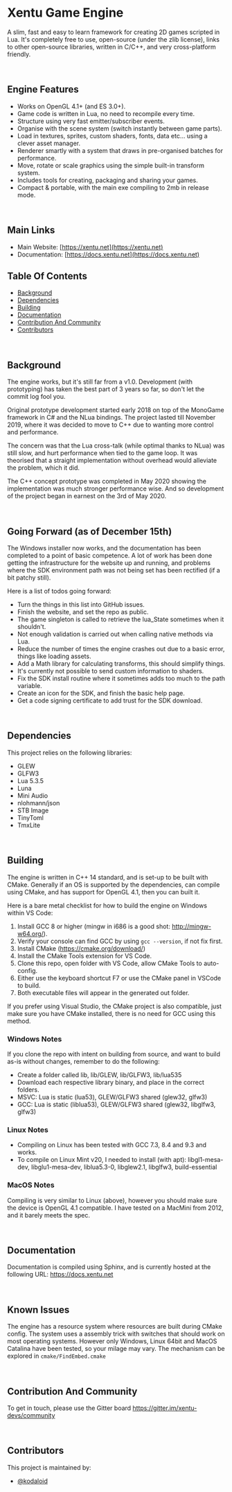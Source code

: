 # Xentu Game Engine

A slim, fast and easy to learn framework for creating 2D games scripted in Lua.
It's completely free to use, open-source (under the zlib license), links to other
open-source libraries, written in C/C++, and very cross-platform friendly.

<br />

## Engine Features

- Works on OpenGL 4.1+ (and ES 3.0+).
- Game code is written in Lua, no need to recompile every time.
- Structure using very fast emitter/subscriber events.
- Organise with the scene system (switch instantly between game parts).
- Load in textures, sprites, custom shaders, fonts, data etc... using a clever asset manager.
- Renderer smartly with a system that draws in pre-organised batches for performance.
- Move, rotate or scale graphics using the simple built-in transform system.
- Includes tools for creating, packaging and sharing your games.
- Compact & portable, with the main exe compiling to 2mb in release mode.

<br />

## Main Links

- Main Website: [https://xentu.net](https://xentu.net)
- Documentation: [https://docs.xentu.net](https://docs.xentu.net)

## Table Of Contents

- [Background](#background)
- [Dependencies](#dependencies)
- [Building](#building)
- [Documentation](#documentation)
- [Contribution And Community](#contribution-and-community)
- [Contributors](#contributors)

<br />

## Background

The engine works, but it's still far from a v1.0. Development (with prototyping)
has taken the best part of 3 years so far, so don't let the commit log fool you.

Original prototype development started early 2018 on top of the MonoGame framework
in C# and the NLua bindings. The project lasted till November 2019, where it was
decided to move to C++ due to wanting more control and performance.

The concern was that the Lua cross-talk (while optimal thanks to NLua) was still
slow, and hurt performance when tied to the game loop. It was theorised that a
straight implementation without overhead would alleviate the problem, which it
did.

The C++ concept prototype was completed in May 2020 showing the implementation was
much stronger performance wise. And so development of the project began in earnest
on the 3rd of May 2020.

<br />

## Going Forward (as of December 15th)

The Windows installer now works, and the documentation has been completed to a
point of basic competence. A lot of work has been done getting the infrastructure
for the website up and running, and problems where the SDK environment path was 
not being set has been rectified (if a bit patchy still).

Here is a list of todos going forward:

- Turn the things in this list into GitHub issues.
- Finish the website, and set the repo as public.
- The game singleton is called to retrieve the lua_State sometimes when it shouldn't.
- Not enough validation is carried out when calling native methods via Lua.
- Reduce the number of times the engine crashes out due to a basic error, things like loading assets.
- Add a Math library for calculating transforms, this should simplify things.
- It's currently not possible to send custom information to shaders.
- Fix the SDK install routine where it sometimes adds too much to the path variable.
- Create an icon for the SDK, and finish the basic help page.
- Get a code signing certificate to add trust for the SDK download.

<br />

## Dependencies

This project relies on the following libraries:

- GLEW
- GLFW3
- Lua 5.3.5
- Luna
- Mini Audio
- nlohmann/json
- STB Image
- TinyToml
- TmxLite

<br />

## Building

The engine is written in C++ 14 standard, and is set-up to be built with CMake.
Generally if an OS is supported by the dependencies, can compile using CMake,
and has support for OpenGL 4.1, then you can built it.

Here is a bare metal checklist for how to build the engine on Windows within VS Code:
1. Install GCC 8 or higher (mingw in i686 is a good shot: http://mingw-w64.org/).
2. Verify your console can find GCC by using `gcc --version`, if not fix first.
3. Install CMake (https://cmake.org/download/)
4. Install the CMake Tools extension for VS Code.
3. Clone this repo, open folder with VS Code, allow CMake Tools to auto-config.
4. Either use the keyboard shortcut F7 or use the CMake panel in VSCode to build.
5. Both executable files will appear in the generated out folder.

If you prefer using Visual Studio, the CMake project is also compatible, just 
make sure you have CMake installed, there is no need for GCC using this method.

### Windows Notes

If you clone the repo with intent on building from source, and want to build
as-is without changes, remember to do the following:
- Create a folder called lib, lib/GLEW, lib/GLFW3, lib/lua535
- Download each respective library binary, and place in the correct folders.
- MSVC: Lua is static (lua53), GLEW/GLFW3 shared (glew32, glfw3)
- GCC: Lua is static (liblua53), GLEW/GLFW3 shared (glew32, libglfw3, glfw3)

### Linux Notes

- Compiling on Linux has been tested with GCC 7.3, 8.4 and 9.3 and works.
- To compile on Linux Mint v20, I needed to install (with apt): libgl1-mesa-dev,
  libglu1-mesa-dev, liblua5.3-0, libglew2.1, libglfw3, build-essential

### MacOS Notes

Compiling is very similar to Linux (above), however you should make sure the 
device is OpenGL 4.1 compatible. I have tested on a MacMini from 2012, and it 
barely meets the spec.

<br />

## Documentation

Documentation is compiled using Sphinx, and is currently hosted at the following
URL: https://docs.xentu.net

<br />

## Known Issues

The engine has a resource system where resources are built during CMake config.
The system uses a assembly trick with switches that should work on most operating
systems. However only Windows, Linux 64bit and MacOS Catalina have been tested,
so your milage may vary. The mechanism can be explored in `cmake/FindEmbed.cmake`

<br />

## Contribution And Community

To get in touch, please use the Gitter board https://gitter.im/xentu-devs/community

<br />

## Contributors

This project is maintained by: 

* [@kodaloid](https://github.com/kodaloid)
